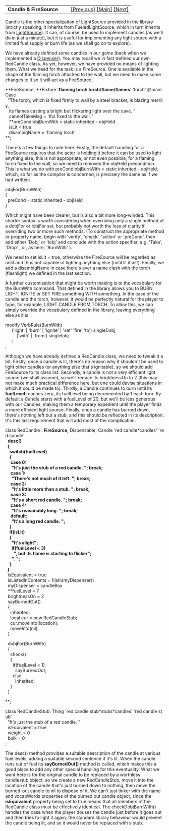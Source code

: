 ---
---
<table width="100%" data-border="0" data-cellspacing="0"
data-cellpadding="3" data-bgcolor="#C0C0C0">
<colgroup>
<col style="width: 50%" />
<col style="width: 50%" />
</colgroup>
<tbody>
<tr>
<td style="text-align: left;"><strong>Candle &amp; FireSource<br />
</strong></td>
<td style="text-align: right;"><a href="flashlight.html">[Previous]</a>
<a href="generalintroduction.html">[Main]</a> <a
href="oillamp.html">[Next]</a></td>
</tr>
</tbody>
</table>

  
Candle is the other specialization of LightSource provided in the
library (strictly speaking, it inherits from FueledLightSource, which in
turn inherits from [LightSource](lightsource.html)). It can, of course,
be used to implement candles (as we'll do in just a minute), but it is
useful for implementing any light source with a limited fuel supply or
burn life (as we shall go on to explore).  
  
We have already defined some candles in our game (back when we
implemented a [Dispenser](dispenser.html)). You may recall we in fact
defined our own RedCandle class. As yet, however, we have provided no
means of lighting them. What we need for the task is a FireSource. One
is available in the shape of the flaming torch attached to the wall, but
we need to make some changes to it so it will act as a FireSource.  
  
**FireSource, **Fixture '**flaming torch torch/flame/flames**' 'torch' @mainCave  
  "The torch, which is fixed firmly to wall by a steel bracket, is blazing merrily,  
   its flames casting a bright but flickering light over the cave. "  
   cannotTakeMsg = 'It\\s fixed to the wall. '  
   **preCondIobjBurnWith = static inherited - objHeld  
   isLit = true  
   disambigName = 'flaming torch'  
**;  
  
There's a few things to note here. Firstly, the default handling for a
FireSource requires that the actor is holding it before it can be used
to light anything else; this is not appropriate, or not even possible,
for a flaming torch fixed to the wall, so we need to removed the objHeld
precondition. This is what we do with
preCondIobjBurnWith = static inherited - objHeld, which, so far as the
compiler is concerned, is precisely the same as if we had written:  
  
iobjFor(BurnWith)  
{  
  preCond = static inherited - objHeld  
}  
  
Which might have been clearer, but is also a bit more long-winded. This
shorter syntax is worth considering when overriding only a single method
of a dobjFor or iobjFor set, but probably not worth the loss of clarity
if overriding two or more such methods. (To construct the appropriate
method or property name, begin with 'verify', 'check', 'action' or
'preCond', then add either 'Dobj' or 'Iobj' and conclude with the action
specifier, e.g. 'Take', 'Drop' , or, as here, 'BurnWith' ).  
  
We need to set isLit = true, otherwise the FireSource will be regarded
as unlit and thus not capable of lighting anything else (until lit
itself). Finally, we add a disambigName in case there's ever a name
clash with the torch (flashlight) we defined in the last section.  
  
A further customization that might be worth making is to the vocabulary
for the BurnWith command. That defined in the library allows you to
BURN, LIGHT, IGNITE or SET FIRE something WITH something. In the case of
the candle and the torch, however, it would be perfectly natural for the
player to type, for example, LIGHT CANDLE FROM TORCH. To allow this, we
can simply override the vocabulary defined in the library, leaving
everything else as it is:  
  
modify VerbRule(BurnWith)  
     ('light' \| 'burn' \| 'ignite' \| 'set' 'fire' 'to') singleDobj  
         ('with' \| 'from') singleIobj  
     :   
;  
  
Although we have already defined a RedCandle class, we need to tweak it
a bit. Firstly, once a candle is lit, there's no reason why it shouldn't
be used to light other candles (or anything else that's ignitable), so
we should add FireSource to its class list. Secondly, a candle is not a
very efficient light source (we shall assume), so we'll reduce its
brightnessOn to 2 (this may not make much practical difference here, but
one could devise situations in which it could be made to). Thirdly, a
Candle continues to burn until its **fuelLevel** reaches zero, its
fuelLevel being decremented by 1 each turn. By default a Candle starts
with a fuelLevel of 20, but we'll be less generous with our Candles,
making them a temporary expedient until the player finds a more
efficient light source. Finally, once a candle has burned down, there's
nothing left but a stub, and this should be reflected in its
description. It's this last requirement that will add most of the
complication.  
  
class RedCandle : **FireSource,** Dispensable, Candle 'red candle\*candles' 'red candle'  
  **desc()  
  {  
    switch(fuelLevel)  
    {  
     case 0:  
      "It's just the stub of a red candle. "; break;  
     case 1:   
      "There's not much of it left. "; break;  
     case 2:  
      "It's little more than a stub. "; break;       
     case 3:  
      "It's a short red candle. "; break;  
     case 4:  
      "It's reasonably long. "; break;  
     default:  
      "It's a long red candle. ";           
    }  
    if(isLit)  
    {  
      "It's alight";  
      if(fuelLevel \< 3)  
        ", but its flame is starting to flicker";   
      ". ";    
    }  
  }**  
  isEquivalent = true  
  isListedInContents = (!isIn(myDispenser))  
  myDispenser = candleBox  
  **fuelLevel = 7  
  brightnessOn = 2  
  sayBurnedOut()  
  {  
    inherited;  
    local cur = new RedCandleStub;  
    cur.moveInto(location);  
    moveInto(nil);      
  }  
  
  dobjFor(BurnWith)  
  {  
    check()  
    {  
      if(fuelLevel \< 1)  
        sayBurnedOut;  
      else  
        inherited;  
    }  
  }  
  
**;  
  
class RedCandleStub: Thing 'red candle stub\*stubs\*candles' 'red candle stub'  
  "It's just the stub of a red candle. "  
  isEquivalent = true  
  weight = 0  
  bulk = 0  
;  
  
The desc() method provides a suitable description of the candle at
various fuel levels, adding a suitable second sentence if it's lit. When
the candle runs out of fuel its **sayBurnedOut()** method is called,
which makes this a good place to add any other special handling for this
eventuality. What we want here is for the original candle to be replaced
by a worthless candlestub object, so we create a new RedCandleStub, move
it into the location of the candle that's just burned down to nothing,
then move the burned-out candle to nil to dispose of it. We can't just
tinker with the name and vocabWords properties of the burned out candle
object, since the **isEquivalent** property being set to true means that
all members of the RedCandle class must be effectively identical. The
checkDobjBurnWith() handles the case when the player douses the candle
just before it goes out and then tries to light it again; the standard
library behaviour would prevent the candle being lit, and so it would
never be replaced with a stub.  
  
